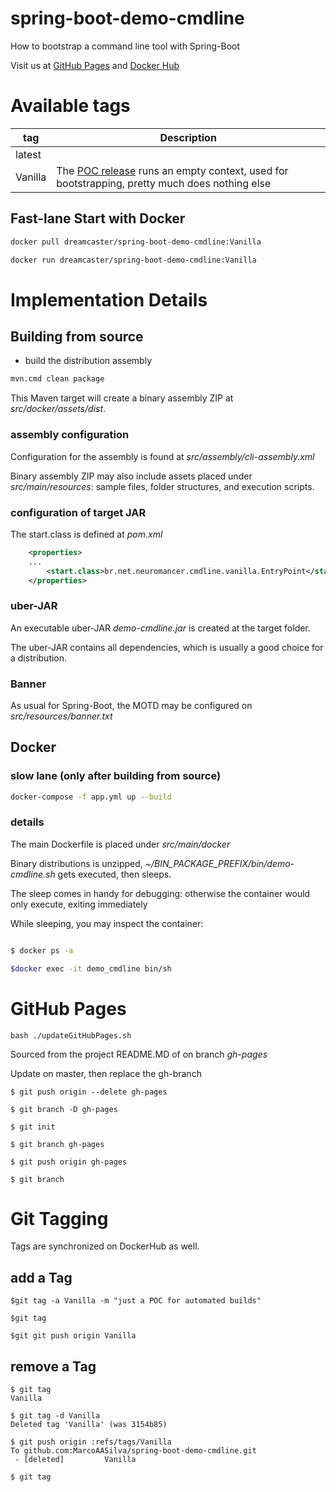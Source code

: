 # spring-boot-demo-cmdline
How to bootstrap a command line tool with Spring-Boot

Visit us at [GitHub Pages](https://marcoaasilva.github.io/spring-boot-demo-cmdline/) and [Docker Hub](https://hub.docker.com/r/dreamcaster/spring-boot-demo-cmdline/)

# Available tags

| tag     | Description     |
| --------|-----------------|
| latest  |                 |
| Vanilla | The [POC release](https://en.wikipedia.org/wiki/Proof_of_concept) runs an empty context, used for bootstrapping, pretty much does nothing else    |

## Fast-lane Start with Docker

```bash
docker pull dreamcaster/spring-boot-demo-cmdline:Vanilla

docker run dreamcaster/spring-boot-demo-cmdline:Vanilla

```

# Implementation Details

## Building from source

* build the distribution assembly

```bash
mvn.cmd clean package

```
This Maven target will create a binary assembly ZIP at *src/docker/assets/dist*.  

### assembly configuration

Configuration for the assembly is found at *src/assembly/cli-assembly.xml*

Binary assembly ZIP may also include assets placed under *src/main/resources*: sample files, folder structures, and execution scripts.


### configuration of target JAR

The start.class is defined at *pom.xml*

```xml
	<properties>
	...
		<start.class>br.net.neuromancer.cmdline.vanilla.EntryPoint</start.class>
	</properties>
```


### uber-JAR

An executable uber-JAR *demo-cmdline.jar* is created at the target folder.

The uber-JAR contains all dependencies, which is usually a good choice for a distribution.


### Banner

As usual for Spring-Boot, the MOTD may be configured on *src/resources/banner.txt*


## Docker 

### slow lane (only after building from source)

```bash
docker-compose -f app.yml up --build

```

### details

The main Dockerfile is placed under *src/main/docker*

Binary distributions is unzipped,  *~/BIN_PACKAGE_PREFIX/bin/demo-cmdline.sh* gets executed, then sleeps.

The sleep comes in handy for debugging: otherwise the container would only execute, exiting immediately

While sleeping, you may inspect the container:

```bash

$ docker ps -a

$docker exec -it demo_cmdline bin/sh

```

# GitHub Pages

```
bash ./updateGitHubPages.sh
```

Sourced from the project README.MD of on branch *gh-pages*

Update on master, then replace the gh-branch

```
$ git push origin --delete gh-pages

$ git branch -D gh-pages

$ git init

$ git branch gh-pages

$ git push origin gh-pages

$ git branch
```


# Git Tagging

Tags are synchronized on DockerHub as well.

## add a Tag

```                                                                 
$git tag -a Vanilla -m "just a POC for automated builds"

$git tag

$git git push origin Vanilla
```                                                                 


## remove a Tag

```                                                                 
$ git tag                                                                    
Vanilla                                                                      
                                                                             
$ git tag -d Vanilla                                                         
Deleted tag 'Vanilla' (was 3154b85)                                          
                                                                             
$ git push origin :refs/tags/Vanilla                                         
To github.com:MarcoAASilva/spring-boot-demo-cmdline.git                      
 - [deleted]         Vanilla                                                 
                                                                             
$ git tag                                                                    

```


